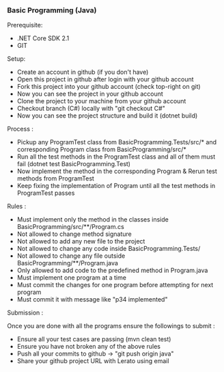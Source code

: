 ### Basic Programming (Java)

Prerequisite:
- .NET Core SDK 2.1
- GIT

Setup:
- Create an account in github (if you don't have)
- Open this project in github after login with your github account
- Fork this project into your github account (check top-right on git)
- Now you can see the project in your github account
- Clone the project to your machine from your github account
- Checkout branch (C#) locally with "git checkout C#"
- Now you can see the project structure and build it (dotnet build)


Process :
- Pickup any ProgramTest class from BasicProgramming.Tests/src/* and corresponding Program class from BasicProgramming/src/*
- Run all the test methods in the ProgramTest class and all of them must fail (dotnet test BasicProgramming.Test)
- Now implement the method in the corresponding Program & Rerun test methods from ProgramTest
- Keep fixing the implementation of Program until all the test methods in ProgramTest passes

Rules :
  - Must implement only the method in the classes inside BasicProgramming/src/**/Program.cs
  - Not allowed to change method signature
  - Not allowed to add any new file to the project
  - Not allowed to change any code inside BasicProgramming.Tests/
  - Not allowed to change any file outside BasicProgramming/**/Program.java
  - Only allowed to add code to the predefined method in Program.java
  - Must implement one program at a time
  - Must commit the changes for one program before attempting for next program
  - Must commit it with message like "p34 implemented"


Submission :

Once you are done with all the programs ensure the followings to submit :
  - Ensure all your test cases are passing (mvn clean test)
  - Ensure you have not broken any of the above rules
  - Push all your commits to github -> "git push origin java"
  - Share your github project URL with Lerato using email




